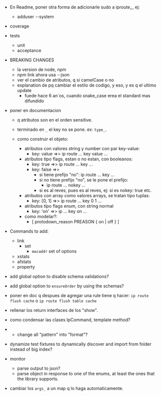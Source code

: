 
* En Readme, poner otra forma de adicionarle sudo a iproute,,, ej:
  * adduser --system



* coverage
* tests
  * unit
  * acceptance



- BREAKING CHANGES
  - la version de node, npm
  - npm link ahora usa --json
  - ver el cambio de atributos, q si camelCase o no
  - explanation de pq cambiar el estilo de codigo, y eso, y es q el ultimo update
    - fuede hace 6 an`os, cuando snake_case erea el standard mas difundido

- poner en documentacion 
  - q atributos son en el orden sensitive. 
  - terminado en `_` el key no se pone. ex: `type_`.

  - como construir el objeto:
    - atributos con valores string y number con par key-value:
      - key: value   =>>  ip route ... key value ...
    - atributos tipo flags, estan o no estan, con booleanos:
      - key: true  =>> ip route ... key ...
      - key: false =>> 
        - si tiene prefijo "no":  ip route ... key ...
        - si no tiene prefijo "no", se le pone el prefijo: 
          - ip route ... nokey ...
        - si es al reves, pues es al reves, ej: si es nokey: true etc.
    - atributos con array como valores arrays, se tratan tipo tuplas:
      - key: [0, 1]  =>>  ip route ... key 0 1 ...
    - atributos tipo flags enum, con string normal
      - key: 'on'  =>> ip ... key on ...
    - como modelar?:
       - [ protodown_reason PREASON { on | off } ]


- Commands to add:
  - link
    - set
      - `macaddr` set of options
  - xstats
  - afstats
  - property
    
- add global option to disable schema validations? 
- add global option to `ensureOrder` by using the schemas?

- poner en doc q despues de agregar una rule tiene q hacer: `ip route flush cache` o `ip route flush table cache`

- rellenar los return interfaces de los "show".
- como condensar las clases IpCommand, template method?
- - change all "pattern" into "format"?
- dynamize test fixtures to dynamically discover and import from folder instead of big index?
- monitor
  - parse output to json?
  - parse object in response to one of the enums, at least the ones that the library supports.
- cambiar los `args_` a un map q lo haga automaticamente.
